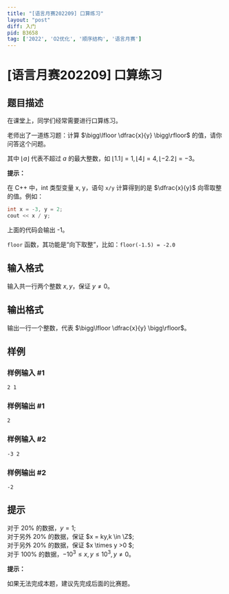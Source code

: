 ```yaml
---
title: "[语言月赛202209] 口算练习"
layout: "post"
diff: 入门
pid: B3658
tag: ['2022', 'O2优化', '顺序结构', '语言月赛']
---
```

# [语言月赛202209] 口算练习
## 题目描述

在课堂上，同学们经常需要进行口算练习。

老师出了一道练习题：计算 $\bigg\lfloor \dfrac{x}{y} \bigg\rfloor$ 的值，请你问答这个问题。

其中 $\lfloor a \rfloor$ 代表不超过 $a$ 的最大整数，如 $\lfloor 1.1 \rfloor = 1, \lfloor 4 \rfloor = 4, \lfloor -2.2 \rfloor = -3$。

**提示：**

在 C++ 中，int 类型变量 x, y，语句 `x/y` 计算得到的是 $\dfrac{x}{y}$ 向零取整的值。例如：

```cpp
int x = -3, y = 2;
cout << x / y;
```

上面的代码会输出 -1。

`floor` 函数，其功能是“向下取整”，比如：`floor(-1.5) = -2.0`
## 输入格式

输入共一行两个整数 $x,y$，保证 $y \neq 0$。
## 输出格式

输出一行一个整数，代表 $\bigg\lfloor \dfrac{x}{y} \bigg\rfloor$。


## 样例

### 样例输入 #1
```
2 1
```
### 样例输出 #1
```
2
```
### 样例输入 #2
```
-3 2
```
### 样例输出 #2
```
-2
```
## 提示

对于 $20\%$ 的数据，$y = 1$;  
对于另外 $20\%$ 的数据，保证 $x = ky,k \in \Z$;  
对于另外 $20\%$ 的数据，保证 $x \times y >0 $;  
对于 $100\%$ 的数据，$-10^3 \le x, y \le 10^3, y \neq 0$。

**提示：**

如果无法完成本题，建议先完成后面的比赛题。
